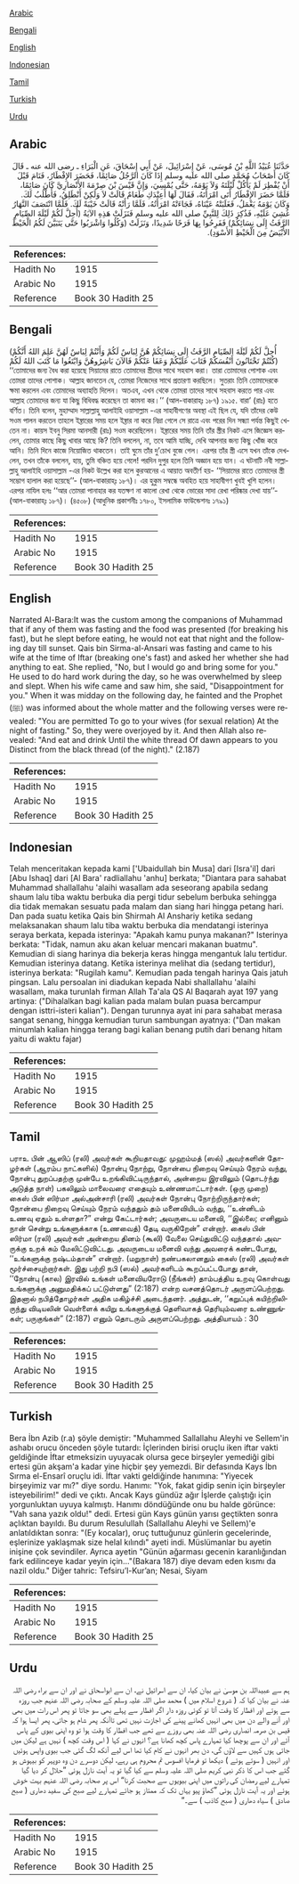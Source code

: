 [Arabic](#arabic)

[Bengali](#bengali)

[English](#english)

[Indonesian](#indonesian)

[Tamil](#tamil)

[Turkish](#turkish)

[Urdu](#urdu)

## Arabic


<div dir="rtl" lang="ar" style={{fontSize:'larger',backgroundColor:'#f8f9fa',padding:20}}>
حَدَّثَنَا عُبَيْدُ اللَّهِ بْنُ مُوسَى، عَنْ إِسْرَائِيلَ، عَنْ أَبِي إِسْحَاقَ، عَنِ الْبَرَاءِ ـ رضى الله عنه ـ قَالَ كَانَ أَصْحَابُ مُحَمَّدٍ صلى الله عليه وسلم إِذَا كَانَ الرَّجُلُ صَائِمًا، فَحَضَرَ الإِفْطَارُ، فَنَامَ قَبْلَ أَنْ يُفْطِرَ لَمْ يَأْكُلْ لَيْلَتَهُ وَلاَ يَوْمَهُ، حَتَّى يُمْسِيَ، وَإِنَّ قَيْسَ بْنَ صِرْمَةَ الأَنْصَارِيَّ كَانَ صَائِمًا، فَلَمَّا حَضَرَ الإِفْطَارُ أَتَى امْرَأَتَهُ، فَقَالَ لَهَا أَعِنْدَكِ طَعَامٌ قَالَتْ لاَ وَلَكِنْ أَنْطَلِقُ، فَأَطْلُبُ لَكَ‏.‏ وَكَانَ يَوْمَهُ يَعْمَلُ، فَغَلَبَتْهُ عَيْنَاهُ، فَجَاءَتْهُ امْرَأَتُهُ، فَلَمَّا رَأَتْهُ قَالَتْ خَيْبَةً لَكَ‏.‏ فَلَمَّا انْتَصَفَ النَّهَارُ غُشِيَ عَلَيْهِ، فَذُكِرَ ذَلِكَ لِلنَّبِيِّ صلى الله عليه وسلم فَنَزَلَتْ هَذِهِ الآيَةُ ‏(‏أُحِلَّ لَكُمْ لَيْلَةَ الصِّيَامِ الرَّفَثُ إِلَى نِسَائِكُمْ‏)‏ فَفَرِحُوا بِهَا فَرَحًا شَدِيدًا، وَنَزَلَتْ ‏(‏وَكُلُوا وَاشْرَبُوا حَتَّى يَتَبَيَّنَ لَكُمُ الْخَيْطُ الأَبْيَضُ مِنَ الْخَيْطِ الأَسْوَدِ‏)‏‏.‏
</div>
<div style={{backgroundColor:'#f8f9fa',padding:20, marginBottom: 10}}><table> <thead> <tr> <th>References:</th> <th></th> </tr> </thead> <tbody><tr><td>Hadith No</td><td>1915</td></tr><tr><td>Arabic No</td><td>1915</td></tr><tr><td>Reference</td><td>Book 30 Hadith 25</td></tr></tbody></table></div>

## Bengali


<div dir="ltr" lang="bn" style={{fontSize:'larger',backgroundColor:'#f8f9fa',padding:20}}>
(أُحِلَّ لَكُمْ لَيْلَةَ الصِّيَامِ الرَّفَثُ إِلَى نِسَائِكُمْ هُنَّ لِبَاسٌ لَكُمْ وَأَنْتُمْ لِبَاسٌ لَهُنَّ عَلِمَ اللهُ أَنَّكُمْ كُنْتُمْ تَخْتَانُونَ أَنْفُسَكُمْ فَتَابَ عَلَيْكُمْ وَعَفَا عَنْكُمْ فَالآنَ بَاشِرُوهُنَّ وَابْتَغُوا مَا كَتَبَ اللهُ لَكُمْ) ‘‘তোমাদের জন্য বৈধ করা হয়েছে সিয়ামের রাতে তোমাদের স্ত্রীদের সাথে সহবাস করা। তারা তোমাদের পোশাক এবং তোমরা তাদের পোশাক। আল্লাহ জানতেন যে, তোমরা নিজেদের সাথে প্রতারণা করছিলে। সুতরাং তিনি তোমাদেরকে ক্ষমা করলেন এবং তোমাদের অব্যাহতি দিলেন। অতএব, এখন থেকে তোমরা তাদের সাথে সহবাস করতে পার এবং আল্লাহ তোমাদের জন্য যা কিছু বিধিবদ্ধ করেছেন তা কামনা কর।’’ (আল-বাকারাহ্ঃ ১৮৭) ১৯১৫. বারা’ (রাঃ) হতে বর্ণিত। তিনি বলেন, মুহাম্মাদ সাল্লাল্লাহু আলাইহি ওয়াসাল্লাম -এর সাহাবীগণের অবস্থা এই ছিল যে, যদি তাঁদের কেউ সওম পালন করতেন তাহলে ইফ্তারের সময় হলে ইফ্তার না করে নিদ্রা গেলে সে রাত্রে এবং পরের দিন সন্ধ্যা পর্যন্ত কিছুই খেতেন না। কায়স ইবনু সিরমা আনসারী (রাঃ) সওম করেছিলেন। ইফ্তারের সময় তিনি তাঁর স্ত্রীর নিকট এসে জিজ্ঞেস করলেন, তোমার কাছে কিছু খাবার আছে কি? তিনি বললেন, না, তবে আমি যাচ্ছি, দেখি আপনার জন্য কিছু খোঁজ করে আনি। তিনি দিনে কাজে নিয়োজিত থাকতেন। তাই ঘুমে তাঁর দু’চোখ বুজে গেল। এরপর তাঁর স্ত্রী এসে যখন তাঁকে দেখলেন, তখন তাঁকে বললেন, হায়, তুমি বঞ্চিত হয়ে গেলে! পরদিন দুপুর হলে তিনি অজ্ঞান হয়ে যান। এ ঘটনাটি নবী সাল্লাল্লাহু আলাইহি ওয়াসাল্লাম -এর নিকট উল্লেখ করা হলে কুরআনের এ আয়াত অবতীর্ণ হয়- ‘‘সিয়ামের রাতে তোমাদের স্ত্রী সম্ভোগ হালাল করা হয়েছে’’- (আল-বাকারাহ্ঃ ১৮৭)। এর হুকুম সম্বন্ধে অবহিত হয়ে সাহাবীগণ খুবই খুশি হলেন। এরপর নাযিল হলঃ ‘‘আর তোমরা পানাহার কর যতক্ষণ না কালো রেখা থেকে ভোরের সাদা রেখা পরিষ্কার দেখা যায়’’- (আল-বাকারাহ্ঃ ১৮৭)। (৪৫০৮) (আধুনিক প্রকাশনীঃ ১৭৮০, ইসলামিক ফাউন্ডেশনঃ ১৭৯১)
</div>
<div style={{backgroundColor:'#f8f9fa',padding:20, marginBottom: 10}}><table> <thead> <tr> <th>References:</th> <th></th> </tr> </thead> <tbody><tr><td>Hadith No</td><td>1915</td></tr><tr><td>Arabic No</td><td>1915</td></tr><tr><td>Reference</td><td>Book 30 Hadith 25</td></tr></tbody></table></div>

## English


<div dir="ltr" lang="en" style={{fontSize:'larger',backgroundColor:'#f8f9fa',padding:20}}>
Narrated Al-Bara:It was the custom among the companions of Muhammad that if any of them was fasting and the food was presented (for breaking his fast), but he slept before eating, he would not eat that night and the following day till sunset. Qais bin Sirma-al-Ansari was fasting and came to his wife at the time of Iftar (breaking one's fast) and asked her whether she had anything to eat. She replied, "No, but I would go and bring some for you." He used to do hard work during the day, so he was overwhelmed by sleep and slept. When his wife came and saw him, she said, "Disappointment for you." When it was midday on the following day, he fainted and the Prophet (ﷺ) was informed about the whole matter and the following verses were revealed: "You are permitted To go to your wives (for sexual relation) At the night of fasting." So, they were overjoyed by it. And then Allah also revealed: "And eat and drink Until the white thread Of dawn appears to you Distinct from the black thread (of the night)." (2.187)
</div>
<div style={{backgroundColor:'#f8f9fa',padding:20, marginBottom: 10}}><table> <thead> <tr> <th>References:</th> <th></th> </tr> </thead> <tbody><tr><td>Hadith No</td><td>1915</td></tr><tr><td>Arabic No</td><td>1915</td></tr><tr><td>Reference</td><td>Book 30 Hadith 25</td></tr></tbody></table></div>

## Indonesian


<div dir="ltr" lang="id" style={{fontSize:'larger',backgroundColor:'#f8f9fa',padding:20}}>
Telah menceritakan kepada kami ['Ubaidullah bin Musa] dari [Isra'il] dari [Abu Ishaq] dari [Al Bara' radliallahu 'anhu] berkata; "Diantara para sahabat Muhammad shallallahu 'alaihi wasallam ada seseorang apabila sedang shaum lalu tiba waktu berbuka dia pergi tidur sebelum berbuka sehingga dia tidak memakan sesuatu pada malam dan siang hari hingga petang hari. Dan pada suatu ketika Qais bin Shirmah Al Anshariy ketika sedang melaksanakan shaum lalu tiba waktu berbuka dia mendatangi isterinya seraya berkata, kepada isterinya: "Apakah kamu punya makanan?" Isterinya berkata: "Tidak, namun aku akan keluar mencari makanan buatmu". Kemudian di siang harinya dia bekerja keras hingga mengantuk lalu tertidur. Kemudian isterinya datang. Ketika isterinya melihat dia (sedang tertidur), isterinya berkata: "Rugilah kamu". Kemudian pada tengah harinya Qais jatuh pingsan. Lalu persoalan ini diadukan kepada Nabi shallallahu 'alaihi wasallam, maka turunlah firman Allah Ta'ala QS Al Baqarah ayat 197 yang artinya: ("Dihalalkan bagi kalian pada malam bulan puasa bercampur dengan isttri-isteri kalian"). Dengan turunnya ayat ini para sahabat merasa sangat senang, hingga kemudian turun sambungan ayatnya: ("Dan makan minumlah kalian hingga terang bagi kalian benang putih dari benang hitam yaitu di waktu fajar)
</div>
<div style={{backgroundColor:'#f8f9fa',padding:20, marginBottom: 10}}><table> <thead> <tr> <th>References:</th> <th></th> </tr> </thead> <tbody><tr><td>Hadith No</td><td>1915</td></tr><tr><td>Arabic No</td><td>1915</td></tr><tr><td>Reference</td><td>Book 30 Hadith 25</td></tr></tbody></table></div>

## Tamil


<div dir="ltr" lang="ta" style={{fontSize:'larger',backgroundColor:'#f8f9fa',padding:20}}>
பராஉ பின் ஆஸிப் (ரலி) அவர்கள் கூறியதாவது: முஹம்மத் (ஸல்) அவர்களின் தோழர்கள் (ஆரம்ப நாட்களில்) நோன்பு நோற்று, நோன்பை நிறைவு செய்யும் நேரம் வந்து, நோன்பு துறப்பதற்கு முன்பே உறங்கிவிட்டிருந்தால், அன்றைய இரவிலும் (தொடர்ந்து அடுத்த நாள்) பகலிலும் மாலைவரை எதையும் உண்ணமாட்டார்கள். (ஒரு முறை) கைஸ் பின் ஸிர்மா அல்அன்சாரி (ரலி) அவர்கள் நோன்பு நோற்றிருந்தார்கள்; நோன்பை நிறைவு செய்யும் நேரம் வந்ததும் தம் மனைவியிடம் வந்து, ‘‘உன்னிடம் உணவு ஏதும் உள்ளதா?” என்று கேட்டார்கள்; அவருடைய மனைவி, ‘‘இல்லை; எனினும் நான் சென்று உங்களுக்காக (உணவைத்) தேடி வருகிறேன்” என்றார். கைஸ் பின் ஸிர்மா (ரலி) அவர்கள் அன்றைய தினம் (கூலி) வேலை செய்துவிட்டு வந்ததால் அவருக்கு உறக் கம் மேலிட்டுவிட்டது. அவருடைய மனைவி வந்து அவரைக் கண்டபோது, ‘‘உங்களுக்கு நஷ்டம்தான்” என்றார். (மறுநாள்) நண்பகலானதும் கைஸ் (ரலி) அவர்கள் மூர்ச்சையுற்றார்கள். இது பற்றி நபி (ஸல்) அவர்களிடம் கூறப்பட்டபோது தான், ‘‘நோன்பு (கால) இரவில் உங்கள் மனைவியரோடு (நீங்கள்) தாம்பத்திய உறவு கொள்வது உங்களுக்கு அனுமதிக்கப் பட்டுள்ளது” (2:187) என்ற வசனத்தொடர் அருளப்பெற்றது. இதனால் நபித்தோழர்கள் அதிக மகிழ்ச்சி அடைந்தனர். அத்துடன், ‘‘கறுப்புக் கயிற்றிலிருந்து விடியலின் வெள்ளைக் கயிறு உங்களுக்குத் தெளிவாகத் தெரியும்வரை உண்ணுங்கள்; பருகுங்கள்” (2:187) எனும் தொடரும் அருளப்பெற்றது. அத்தியாயம் : 30
</div>
<div style={{backgroundColor:'#f8f9fa',padding:20, marginBottom: 10}}><table> <thead> <tr> <th>References:</th> <th></th> </tr> </thead> <tbody><tr><td>Hadith No</td><td>1915</td></tr><tr><td>Arabic No</td><td>1915</td></tr><tr><td>Reference</td><td>Book 30 Hadith 25</td></tr></tbody></table></div>

## Turkish


<div dir="ltr" lang="tr" style={{fontSize:'larger',backgroundColor:'#f8f9fa',padding:20}}>
Bera İbn Azib (r.a) şöyle demiştir: "Muhammed Sallallahu Aleyhi ve Sellem'in ashabı orucu önceden şöyle tutardı: İçlerinden birisi oruçlu iken iftar vakti geldiğinde İftar etmeksizin uyuyacak olursa gece birşeyler yemediği gibi ertesi gün akşam'a kadar yine hiçbir şey yemezdi. Bir defasında Kays İbn Sırma el-Ensarî oruçlu idi. İftar vakti geldiğinde hanımına: "Yiyecek birşeyimiz var mı?" diye sordu. Hanımı: "Yok, fakat gidip senin için birşeyler isteyebilirim!" dedi ve çıktı. Ancak Kays gündüz ağır İşlerde çalıştığı için yorgunluktan uyuya kalmıştı. Hanımı döndüğünde onu bu halde görünce: "Vah sana yazık oldu!" dedi. Ertesi gün Kays günün yarısı geçtikten sonra açlıktan bayıldı. Bu durum Resulullah (Sallallahu Aleyhi ve Sellem)'e anlatıldıktan sonra: "(Ey kocalar), oruç tuttuğunuz günlerin gecelerinde, eşlerinize yaklaşmak size helal kılındı" ayeti indi. Müslümanlar bu ayetin inişine çok sevindiler. Ayrıca ayetin "Günün ağarması gecenin karanlığından fark edilinceye kadar yeyin için…"(Bakara 187) diye devam eden kısmı da nazil oldu." Diğer tahric: Tefsiru’l-Kur’an; Nesai, Siyam
</div>
<div style={{backgroundColor:'#f8f9fa',padding:20, marginBottom: 10}}><table> <thead> <tr> <th>References:</th> <th></th> </tr> </thead> <tbody><tr><td>Hadith No</td><td>1915</td></tr><tr><td>Arabic No</td><td>1915</td></tr><tr><td>Reference</td><td>Book 30 Hadith 25</td></tr></tbody></table></div>

## Urdu


<div dir="rtl" lang="ur" style={{fontSize:'larger',backgroundColor:'#f8f9fa',padding:20}}>
ہم سے عبیداللہ بن موسیٰ نے بیان کیا، ان سے اسرائیل نے، ان سے ابواسحاق نے اور ان سے براء رضی اللہ عنہ نے بیان کیا کہ ( شروع اسلام میں ) محمد صلی اللہ علیہ وسلم کے صحابہ رضی اللہ عنہم جب روزہ سے ہوتے اور افطار کا وقت آتا تو کوئی روزہ دار اگر افطار سے پہلے بھی سو جاتا تو پھر اس رات میں بھی اور آنے والے دن میں بھی انہیں کھانے پینے کی اجازت نہیں تھی تاآنکہ پھر شام ہو جاتی، پھر ایسا ہوا کہ قیس بن صرمہ انصاری رضی اللہ عنہ بھی روزے سے تھے جب افطار کا وقت ہوا تو وہ اپنی بیوی کے پاس آئے اور ان سے پوچھا کیا تمہارے پاس کچھ کھانا ہے؟ انہوں نے کہا ( اس وقت کچھ ) نہیں ہے لیکن میں جاتی ہوں کہیں سے لاؤں گی، دن بھر انہوں نے کام کیا تھا اس لیے آنکھ لگ گئی جب بیوی واپس ہوئیں اور انہیں ( سوتے ہوئے ) دیکھا تو فرمایا افسوس تم محروم ہی رہے، لیکن دوسرے دن وہ دوپہر کو بیہوش ہو گئے جب اس کا ذکر نبی کریم صلی اللہ علیہ وسلم سے کیا گیا تو یہ آیت نازل ہوئی ”حلال کر دیا گیا تمہارے لیے رمضان کی راتوں میں اپنی بیویوں سے صحبت کرنا“ اس پر صحابہ رضی اللہ عنہم بہت خوش ہوئے اور یہ آیت نازل ہوئی ”کھاؤ پیو یہاں تک کہ ممتاز ہو جائے تمہارے لیے صبح کی سفید دھاری ( صبح صادق ) سیاہ دھاری ( صبح کاذب ) سے۔“
</div>
<div style={{backgroundColor:'#f8f9fa',padding:20, marginBottom: 10}}><table> <thead> <tr> <th>References:</th> <th></th> </tr> </thead> <tbody><tr><td>Hadith No</td><td>1915</td></tr><tr><td>Arabic No</td><td>1915</td></tr><tr><td>Reference</td><td>Book 30 Hadith 25</td></tr></tbody></table></div>